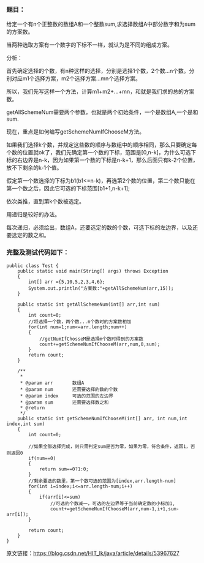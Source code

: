 ### 题目：

给定一个有n个正整数的数组A和一个整数sum,求选择数组A中部分数字和为sum的方案数。

当两种选取方案有一个数字的下标不一样，就认为是不同的组成方案。

分析：

首先确定选择的个数，有n种这样的选择，分别是选择1个数，2个数...n个数。分别对应m1个选择方案，m2个选择方案...mn个选择方案。

所以，我们先写这样一个方法，计算m1+m2+...+mn，和就是我们求的总的方案数。

getAllSchemeNum需要两个参数，也就是两个初始条件，一个是数组A,一个是和sum.



现在，重点是如何编写getSchemeNumIfChooseM方法。

如果我们选择k个数，并规定这些数的顺序与数组中的顺序相同，那么只要确定每个数的位置就ok了，我们先确定第一个数的下标，范围是[0,n-k]，为什么可选下标的右边界是n-k，因为如果第一个数的下标是n-k+1，那么后面只有k-2个位置，放不下剩余的k-1个值。

假定第一个数选择的下标为b1(b1<=n-k)，再选第2个数的位置，第二个数只能在第一个数之后，因此它可选的下标范围[b1+1,n-k+1];

依次类推，直到第k个数被选定。

用递归是较好的办法。

每次递归，必须给出，数组A，还要选定的数的个数，可选下标的左边界，以及还要选定的数之和。



### 完整及测试代码如下：


	public class Test {
		public static void main(String[] args) throws Exception 
		{
			int[] arr ={5,10,5,2,3,4,6};
			System.out.println("方案数:"+getAllSchemeNum(arr,15));
		}
		
		public static int getAllSchemeNum(int[] arr,int sum)
		{
			int count=0;
			//将选择一个数，两个数...n个数时的方案数相加
			for(int num=1;num<=arr.length;num++)
			{
				//getNumIfChosseM是选择m个数时得到的方案数
				count+=getSchemeNumIfChooseM(arr,num,0,sum);
			}
			return count;
		}
		
		/**
		 * 
		 * @param arr		数组A
		 * @param num		还需要选择的数的个数
		 * @param index		可选的范围的左边界
		 * @param sum		还需要选择数之和
		 * @return
		 */
		public static int getSchemeNumIfChooseM(int[] arr, int num,int index,int sum)
		{
			int count=0;
			
			//如果全部选择完成，则只需判定sum是否为零，如果为零，符合条件，返回1，否则返回0
			if(num==0)
			{
				return sum==0?1:0;
			}
			//剩余要选的数里，第一个数可选的范围为[index,arr.length-num]
			for(int i=index;i<=arr.length-num;i++)
			{
				if(arr[i]<=sum)
					//可选的个数减一，可选的左边界等于当前确定数的小标加1,
					count+=getSchemeNumIfChooseM(arr,num-1,i+1,sum-arr[i]);
			}
			
			return count;
		}
	}






原文链接：https://blog.csdn.net/HIT_lk/java/article/details/53967627